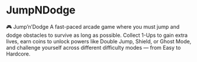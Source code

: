 # JumpNDodge
🎮 Jump’n’Dodge A fast-paced arcade game where you must jump and dodge obstacles to survive as long as possible. Collect 1-Ups to gain extra lives, earn coins to unlock powers like Double Jump, Shield, or Ghost Mode, and challenge yourself across different difficulty modes — from Easy to Hardcore.  
